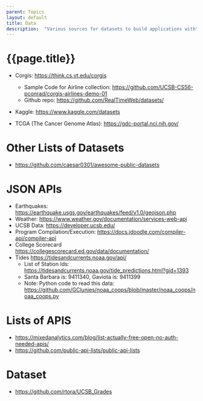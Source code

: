 ```yaml
---
parent: Topics
layout: default
title: Data
description:  "Various sources for datasets to build applications with"
---
```


# {{page.title}}

* Corgis: <https://think.cs.vt.edu/corgis>
  * Sample Code for Airline collection: <https://github.com/UCSB-CS56-pconrad/corgis-airlines-demo-01>
  * Github repo: <https://github.com/RealTimeWeb/datasets/>

* Kaggle: <https://www.kaggle.com/datasets>
* TCGA (The Cancer Genome Atlas): <https://gdc-portal.nci.nih.gov/>

# Other Lists of Datasets

* <https://github.com/caesar0301/awesome-public-datasets>

# JSON APIs

* Earthquakes: <https://earthquake.usgs.gov/earthquakes/feed/v1.0/geojson.php>
* Weather: <https://www.weather.gov/documentation/services-web-api>
* UCSB Data: <https://developer.ucsb.edu/>
* Program Compilation/Execution: <https://docs.jdoodle.com/compiler-api/compiler-api>
* College Scorecard <https://collegescorecard.ed.gov/data/documentation/>
* Tides <https://tidesandcurrents.noaa.gov/api/>
   * List of Station Ids: <https://tidesandcurrents.noaa.gov/tide_predictions.html?gid=1393>
   * Santa Barbara is: 9411340, Gaviota is: 9411399
   * Note: Python code to read this data: <https://github.com/GClunies/noaa_coops/blob/master/noaa_coops/noaa_coops.py>

# Lists of APIS

* <https://mixedanalytics.com/blog/list-actually-free-open-no-auth-needed-apis/>
* <https://github.com/public-api-lists/public-api-lists>

# Dataset

* <https://github.com/rtora/UCSB_Grades> 
